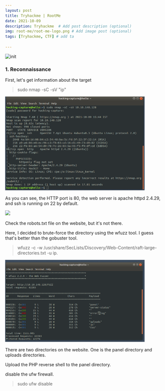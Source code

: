 ```yaml
---
layout: post
title: Tryhackme | RootMe
date: 2021-10-09
description: Tryhackme  # Add post description (optional)
img: root-me/root-me-logo.png # Add image post (optional)
tags: [Tryhackme, CTF] # add ta

---
```


 ![init]({{site.baseurl}}/assets/img/root-me/init.png)
   
### 1. Reconnaissance
 
 First, let's get information about the target
 
 > sudo nmap -sC -sV "ip"
 
 <p align="left">
<img src="/assets/img/root-me/nmap.png" width="450"/> 
 </p>
 
As you can see, the HTTP port is 80, the web server is apache httpd 2.4.29, and ssh is running on 22 by default.

 <p align="left">
<img src="/assets/img/root-me/homepage.png" width="450"/> 
</p>
 
Check the robots.txt file on the website, but it's not there.

Here, I decided to brute-force the directory using the wfuzz tool. I guess that's better than the gobuster tool.
 
 >  wfuzz -c -w /usr/share/SecLists/Discovery/Web-Content/raft-large-directories.txt -u ip.
 
 <img src="/assets/img/root-me/wfuzz.png" width="450"/>
 
 There are two directories on the website. One is the panel directory and uploads directories.


  
  Upload the PHP reverse shell to the panel directory.
  
disable the ufw firewall.
  > sudo ufw disable

